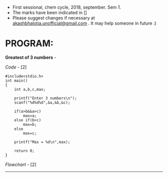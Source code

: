 - First sessional, chem cycle, 2018, september. Sem 1.
- The marks have been indicated in [] 
- Please suggest changes if necessary at akashbhalotia.unofficial@gmail.com . It may help someone in future :)

# PROGRAM: 
**Greatest of 3 numbers** - 

*Code* - [2]

```
#include<stdio.h>
int main()
{	
	int a,b,c,max;

	printf("Enter 3 numbers\n");
	scanf("%d%d%d",&a,&b,&c);

	if(a>b&&a>c)
		max=a;
	else if(b>c)
		max=b;
	else
		max=c;

	printf("Max = %d\n",max);

	return 0;
}

```

*Flowchart* - [2]

---------------------------
